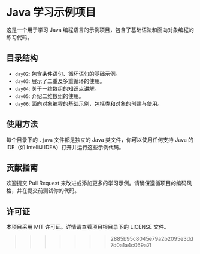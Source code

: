 # Java 学习示例项目

这是一个用于学习 Java 编程语言的示例项目，包含了基础语法和面向对象编程的练习代码。

## 目录结构

- `day02`: 包含条件语句、循环语句的基础示例。
- `day03`: 展示了二重及多重循环的使用。
- `day04`: 关于一维数组的知识点讲解。
- `day05`: 介绍二维数组的使用。
- `day06`: 面向对象编程的基础示例，包括类和对象的创建与使用。

## 使用方法

每个目录下的 `.java` 文件都是独立的 Java 类文件，你可以使用任何支持 Java 的 IDE（如 IntelliJ IDEA）打开并运行这些示例代码。

## 贡献指南

欢迎提交 Pull Request 来改进或添加更多的学习示例。请确保遵循项目的编码风格，并在提交前测试你的代码。

## 许可证

本项目采用 MIT 许可证。详情请查看项目根目录下的 LICENSE 文件。
>>>>>>> 2885b95c8045e79a2b2095e3dd7d0a1a4c069a7f
